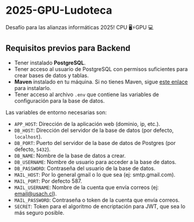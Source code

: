 # 2025-GPU-Ludoteca
Desafío para las alianzas informáticas 2025! CPU 🖥️⚡GPU 💻

## Requisitos previos para Backend

- Tener instalado **PostgreSQL**.
- Tener acceso al usuario de PostgreSQL con permisos suficientes para crear bases de datos y tablas.
- **Maven** instalado en tu máquina. Si no tienes Maven, sigue [este enlace](https://maven.apache.org/install.html) para instalarlo.
- Tener acceso al archivo `.env` que contiene las variables de configuración para la base de datos.

Las variables de entorno necesarias son:
- `APP_HOST`: Dirección de la aplicación web (dominio, ip, etc.).
- `DB_HOST`: Dirección del servidor de la base de datos (por defecto, `localhost`).
- `DB_PORT`: Puerto del servidor de la base de datos de Postgres (por defecto, `5432`).
- `DB_NAME`: Nombre de la base de datos a crear.
- `DB_USERNAME`: Nombre de usuario para acceder a la base de datos.
- `DB_PASSWORD`: Contraseña del usuario de la base de datos.
- `MAIL_HOST`: Por lo general gmail o lo que sea (ej: smtp.gmail.com).
- `MAIL_PORT`: Por defecto 587.
- `MAIL_USERNAME`: Nombre de la cuenta que envía correos (ej: email@usach.cl).
- `MAIL_PASSWORD`: Contraseña o token de la cuenta que envía correos.
- `SECRET`: Token para el algoritmo de encriptación para JWT, que sea lo más seguro posible.